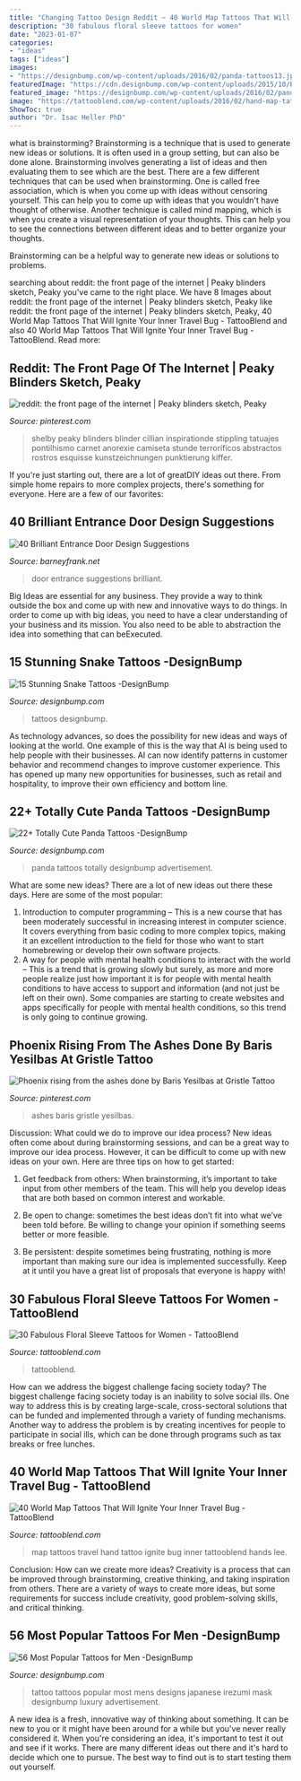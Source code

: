 ```yaml
---
title: "Changing Tattoo Design Reddit ~ 40 World Map Tattoos That Will Ignite Your Inner Travel Bug"
description: "30 fabulous floral sleeve tattoos for women"
date: "2023-01-07"
categories:
- "ideas"
tags: ["ideas"]
images:
- "https://designbump.com/wp-content/uploads/2016/02/panda-tattoos13.jpg"
featuredImage: "https://cdn.designbump.com/wp-content/uploads/2015/10/back-tattoo-ideas-for-men.jpg"
featured_image: "https://designbump.com/wp-content/uploads/2016/02/panda-tattoos13.jpg"
image: "https://tattooblend.com/wp-content/uploads/2016/02/hand-map-tattoo.jpg"
ShowToc: true
author: "Dr. Isac Heller PhD"
---
```



what is brainstorming?
Brainstorming is a technique that is used to generate new ideas or solutions. It is often used in a group setting, but can also be done alone. Brainstorming involves generating a list of ideas and then evaluating them to see which are the best.
There are a few different techniques that can be used when brainstorming. One is called free association, which is when you come up with ideas without censoring yourself. This can help you to come up with ideas that you wouldn't have thought of otherwise. Another technique is called mind mapping, which is when you create a visual representation of your thoughts. This can help you to see the connections between different ideas and to better organize your thoughts.

Brainstorming can be a helpful way to generate new ideas or solutions to problems.

	

		
searching about reddit: the front page of the internet | Peaky blinders sketch, Peaky you've came to the right place. We have 8 Images about reddit: the front page of the internet | Peaky blinders sketch, Peaky like reddit: the front page of the internet | Peaky blinders sketch, Peaky, 40 World Map Tattoos That Will Ignite Your Inner Travel Bug - TattooBlend and also 40 World Map Tattoos That Will Ignite Your Inner Travel Bug - TattooBlend. Read more:
		
    
## Reddit: The Front Page Of The Internet | Peaky Blinders Sketch, Peaky

<img loading=lazy src="https://i.pinimg.com/736x/d3/f7/29/d3f72949ce12a33c3b51290d3acdf3ae.jpg" onerror="this.onerror=null;this.src='https://tse4.mm.bing.net/th?id=OIP.tkQIWqCTRgP8JKPYEf1PoQHaKb&amp;pid=15.1';" alt="reddit: the front page of the internet | Peaky blinders sketch, Peaky">

_Source: pinterest.com_

>shelby peaky blinders blinder cillian inspirationde stippling tatuajes pontilhismo carnet anorexie camiseta stunde terroríficos abstractos rostros esquisse kunstzeichnungen punktierung kiffer. 

	

If you're just starting out, there are a lot of greatDIY ideas out there. From simple home repairs to more complex projects, there's something for everyone. Here are a few of our favorites: 

    
## 40 Brilliant Entrance Door Design Suggestions

<img loading=lazy src="http://www.barneyfrank.net/wp-content/uploads/2016/01/Brilliant-Entrance-Door-Design-Suggestions-27.jpg" onerror="this.onerror=null;this.src='https://tse2.mm.bing.net/th?id=OIP.ITpIvNKeSJzoRDCJ-HtGLQHaJ4&amp;pid=15.1';" alt="40 Brilliant Entrance Door Design Suggestions">

_Source: barneyfrank.net_

>door entrance suggestions brilliant. 

	

Big Ideas are essential for any business. They provide a way to think outside the box and come up with new and innovative ways to do things. In order to come up with big ideas, you need to have a clear understanding of your business and its mission. You also need to be able to abstraction the idea into something that can beExecuted.

    
## 15 Stunning Snake Tattoos -DesignBump

<img loading=lazy src="https://cdn.designbump.com/wp-content/uploads/2015/10/Snake-Tattoo-Designs.jpg" onerror="this.onerror=null;this.src='https://tse2.mm.bing.net/th?id=OIP.KIjUgJYodpc1-PZJOzxUOwHaJ3&amp;pid=15.1';" alt="15 Stunning Snake Tattoos -DesignBump">

_Source: designbump.com_

>tattoos designbump. 

	

As technology advances, so does the possibility for new ideas and ways of looking at the world. One example of this is the way that AI is being used to help people with their businesses. AI can now identify patterns in customer behavior and recommend changes to improve customer experience. This has opened up many new opportunities for businesses, such as retail and hospitality, to improve their own efficiency and bottom line.

    
## 22+ Totally Cute Panda Tattoos -DesignBump

<img loading=lazy src="https://designbump.com/wp-content/uploads/2016/02/panda-tattoos13.jpg" onerror="this.onerror=null;this.src='https://tse2.mm.bing.net/th?id=OIP.9bCXWmeOfIVIj8IgW7-rGwHaNK&amp;pid=15.1';" alt="22+ Totally Cute Panda Tattoos -DesignBump">

_Source: designbump.com_

>panda tattoos totally designbump advertisement. 

	

What are some new ideas?
There are a lot of new ideas out there these days. Here are some of the most popular: 
1) Introduction to computer programming – This is a new course that has been moderately successful in increasing interest in computer science. It covers everything from basic coding to more complex topics, making it an excellent introduction to the field for those who want to start homebrewing or develop their own software projects. 
2) A way for people with mental health conditions to interact with the world – This is a trend that is growing slowly but surely, as more and more people realize just how important it is for people with mental health conditions to have access to support and information (and not just be left on their own). Some companies are starting to create websites and apps specifically for people with mental health conditions, so this trend is only going to continue growing.

    
## Phoenix Rising From The Ashes Done By Baris Yesilbas At Gristle Tattoo

<img loading=lazy src="https://i.pinimg.com/736x/29/07/50/2907501dcb20d78dc28eff9b1f584e05.jpg" onerror="this.onerror=null;this.src='https://tse2.mm.bing.net/th?id=OIP.h0b8N9EOu1UYnk5oD85p4wHaJ3&amp;pid=15.1';" alt="Phoenix rising from the ashes done by Baris Yesilbas at Gristle Tattoo">

_Source: pinterest.com_

>ashes baris gristle yesilbas. 

	

Discussion: What could we do to improve our idea process?
New ideas often come about during brainstorming sessions, and can be a great way to improve our idea process. However, it can be difficult to come up with new ideas on your own. Here are three tips on how to get started:
1. Get feedback from others: When brainstorming, it’s important to take input from other members of the team. This will help you develop ideas that are both based on common interest and workable.

2. Be open to change: sometimes the best ideas don’t fit into what we’ve been told before. Be willing to change your opinion if something seems better or more feasible.

3. Be persistent: despite sometimes being frustrating, nothing is more important than making sure our idea is implemented successfully. Keep at it until you have a great list of proposals that everyone is happy with!

    
## 30 Fabulous Floral Sleeve Tattoos For Women - TattooBlend

<img loading=lazy src="https://tattooblend.com/wp-content/uploads/2015/11/bird-full-sleeve-floral-tattoo1-453x1024.jpg" onerror="this.onerror=null;this.src='https://tse1.mm.bing.net/th?id=OIP.aA2-85F844XANTYIk3vVXgAAAA&amp;pid=15.1';" alt="30 Fabulous Floral Sleeve Tattoos for Women - TattooBlend">

_Source: tattooblend.com_

>tattooblend. 

	

How can we address the biggest challenge facing society today?
The biggest challenge facing society today is an inability to solve social ills. One way to address this is by creating large-scale, cross-sectoral solutions that can be funded and implemented through a variety of funding mechanisms. Another way to address the problem is by creating incentives for people to participate in social ills, which can be done through programs such as tax breaks or free lunches.

    
## 40 World Map Tattoos That Will Ignite Your Inner Travel Bug - TattooBlend

<img loading=lazy src="https://tattooblend.com/wp-content/uploads/2016/02/hand-map-tattoo.jpg" onerror="this.onerror=null;this.src='https://tse3.mm.bing.net/th?id=OIP.PP8y3e67aaZ36UL9ykctOgEsEl&amp;pid=15.1';" alt="40 World Map Tattoos That Will Ignite Your Inner Travel Bug - TattooBlend">

_Source: tattooblend.com_

>map tattoos travel hand tattoo ignite bug inner tattooblend hands lee. 

	

Conclusion: How can we create more ideas?
Creativity is a process that can be improved through brainstorming, creative thinking, and taking inspiration from others. There are a variety of ways to create more ideas, but some requirements for success include creativity, good problem-solving skills, and critical thinking.

    
## 56 Most Popular Tattoos For Men -DesignBump

<img loading=lazy src="https://cdn.designbump.com/wp-content/uploads/2015/10/back-tattoo-ideas-for-men.jpg" onerror="this.onerror=null;this.src='https://tse3.mm.bing.net/th?id=OIP.UMI1bMT0wPziipRX2xNH8AAAAA&amp;pid=15.1';" alt="56 Most Popular Tattoos for Men -DesignBump">

_Source: designbump.com_

>tattoo tattoos popular most mens designs japanese irezumi mask designbump luxury advertisement. 

	

A new idea is a fresh, innovative way of thinking about something. It can be new to you or it might have been around for a while but you've never really considered it. When you're considering an idea, it's important to test it out and see if it works. There are many different ideas out there and it's hard to decide which one to pursue. The best way to find out is to start testing them out yourself.

